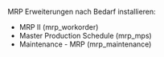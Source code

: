 MRP Erweiterungen nach Bedarf installieren:
* MRP II (mrp_workorder)
* Master Production Schedule (mrp_mps)
* Maintenance - MRP (mrp_maintenance)